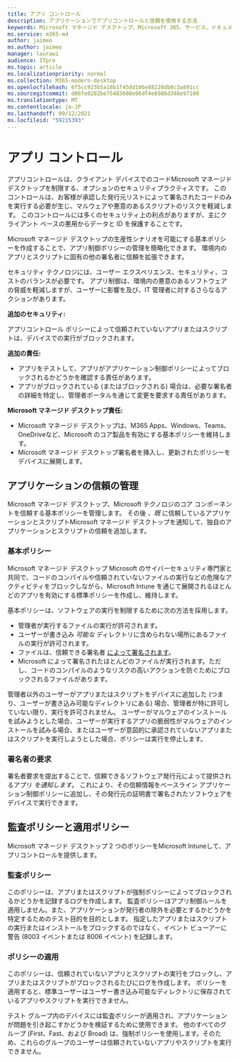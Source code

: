 ```yaml
---
title: アプリ コントロール
description: アプリケーションでアプリコントロールと信頼を使用する方法
keywords: Microsoft マネージド デスクトップ、Microsoft 365、サービス、ドキュメント
ms.service: m365-md
author: jaimeo
ms.author: jaimeo
manager: laurawi
audience: ITpro
ms.topic: article
ms.localizationpriority: normal
ms.collection: M365-modern-desktop
ms.openlocfilehash: 6f5cc923b5a18b1f45dd186e88228db8c3a891cc
ms.sourcegitcommit: d08fe0282be75483608e96df4e6986d346e97180
ms.translationtype: MT
ms.contentlocale: ja-JP
ms.lasthandoff: 09/12/2021
ms.locfileid: "59215393"
---
```

# <a name="app-control"></a>アプリ コントロール

アプリコントロールは、クライアント デバイスでのコードMicrosoft マネージド デスクトップを制限する、オプションのセキュリティプラクティスです。 このコントロールは、お客様が承認した発行元リストによって署名されたコードのみを実行する必要が生じ、マルウェアや悪意のあるスクリプトのリスクを軽減します。 このコントロールには多くのセキュリティ上の利点がありますが、主にクライアント ベースの悪用からデータと ID を保護することです。

Microsoft マネージド デスクトップの生産性シナリオを可能にする基本ポリシーを作成することで、アプリ制御ポリシーの管理を簡略化できます。 環境内のアプリとスクリプトに固有の他の署名者に信頼を拡張できます。 


セキュリティ テクノロジには、ユーザー エクスペリエンス、セキュリティ、コストのバランスが必要です。 アプリ制御は、環境内の悪意のあるソフトウェアの脅威を軽減しますが、ユーザーに影響を及び、IT 管理者に対するさらなるアクションがあります。

**追加のセキュリティ:**

アプリコントロール ポリシーによって信頼されていないアプリまたはスクリプトは、デバイスでの実行がブロックされます。

**追加の責任:**

- アプリをテストして、アプリがアプリケーション制御ポリシーによってブロックされるかどうかを確認する責任があります。
- アプリがブロックされている (またはブロックされる) 場合は、必要な署名者の詳細を特定し、管理者ポータルを通じて変更を要求する責任があります。

**Microsoft マネージド デスクトップ責任:**

- Microsoft マネージド デスクトップは、M365 Apps、Windows、Teams、OneDriveなど、Microsoft のコア製品を有効にする基本ポリシーを維持します。
- Microsoft マネージド デスクトップ署名者を挿入し、更新されたポリシーをデバイスに展開します。


## <a name="managing-trust-in-applications"></a>アプリケーションの信頼の管理

Microsoft マネージド デスクトップ、Microsoft テクノロジのコア コンポーネントを信頼する基本ポリシーを管理します。 その後 *、既* に信頼しているアプリケーションとスクリプトMicrosoft マネージド デスクトップを通知して、独自のアプリケーションとスクリプトの信頼を追加します。

### <a name="base-policy"></a>基本ポリシー

Microsoft マネージド デスクトップ Microsoft のサイバーセキュリティ専門家と共同で、コードのコンパイルや信頼されていないファイルの実行などの危険なアクティビティをブロックしながら、Microsoft Intune を通じて展開されるほとんどのアプリを有効にする標準ポリシーを作成し、維持します。

基本ポリシーは、ソフトウェアの実行を制限するために次の方法を採用します。

- 管理者が実行するファイルの実行が許可されます。
- ユーザーが書き込み *可能な* ディレクトリに含められない場所にあるファイルの実行が許可されます。
- ファイルは、信頼できる署名者 [によって署名されます](#signer-requests)。
- Microsoft によって署名されたほとんどのファイルが実行されます。ただし、コードのコンパイルのようなリスクの高いアクションを防ぐためにブロックされるファイルがあります。


管理者以外のユーザーがアプリまたはスクリプトをデバイスに追加した (つまり、ユーザーが書き込み可能なディレクトリにある) 場合、管理者が特に許可していない限り、実行を許可されません。 ユーザーがマルウェアのインストールを試みようとした場合、ユーザーが実行するアプリの脆弱性がマルウェアのインストールを試みる場合、またはユーザーが意図的に承認されていないアプリまたはスクリプトを実行しようとした場合、ポリシーは実行を停止します。

### <a name="signer-requests"></a>署名者の要求

署名者要求を提出することで、信頼できるソフトウェア発行元によって提供されるアプリ *を通知します*。 これにより、その信頼情報をベースライン アプリケーション制御ポリシーに追加し、その発行元の証明書で署名されたソフトウェアをデバイスで実行できます。

## <a name="audit-and-enforced-policies"></a>監査ポリシーと適用ポリシー

Microsoft マネージド デスクトップ 2 つのポリシーをMicrosoft Intuneして、アプリコントロールを提供します。

### <a name="audit-policy"></a>監査ポリシー
このポリシーは、アプリまたはスクリプトが強制ポリシーによってブロックされるかどうかを記録するログを作成します。 監査ポリシーはアプリ制御ルールを適用しません。また、アプリケーションが発行者の除外を必要とするかどうかを特定するためのテスト目的を目的とします。 指定したアプリまたはスクリプトの実行またはインストールをブロックするのではなく、イベント ビューアーに警告 (8003 イベントまたは 8006 イベント) を記録します。

### <a name="enforced-policy"></a>ポリシーの適用
このポリシーは、信頼されていないアプリとスクリプトの実行をブロックし、アプリまたはスクリプトがブロックされるたびにログを作成します。 ポリシーを適用すると、標準ユーザーはユーザー書き込み可能なディレクトリに保存されているアプリやスクリプトを実行できません。

テスト グループ内のデバイスには監査ポリシーが適用され、アプリケーションが問題を引き起こすかどうかを検証するために使用できます。 他のすべてのグループ (First、Fast、および Broad) は、強制ポリシーを使用します。そのため、これらのグループのユーザーは信頼されていないアプリやスクリプトを実行できません。








